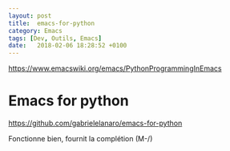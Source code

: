 ```yaml
---
layout: post
title:  emacs-for-python
category: Emacs
tags: [Dev, Outils, Emacs]
date:   2018-02-06 18:28:52 +0100
---
```


<https://www.emacswiki.org/emacs/PythonProgrammingInEmacs>

# Emacs for python

<https://github.com/gabrielelanaro/emacs-for-python>

Fonctionne bien, fournit la complétion (M-/)
